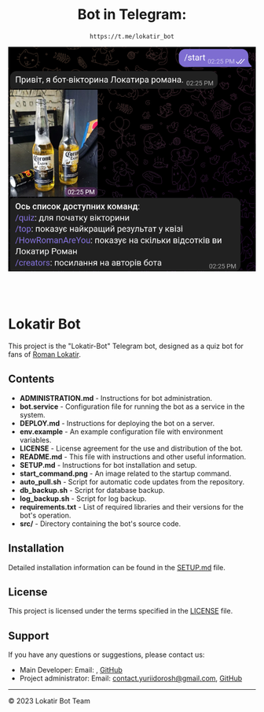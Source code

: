 <div align="center">

# Bot in Telegram:

```
https://t.me/lokatir_bot
``` 

![picture alt](start_command.png)

<br></br>

</div>

# Lokatir Bot

This project is the "Lokatir-Bot" Telegram bot, designed as a quiz bot for fans of [Roman Lokatir](https://www.instagram.com/lokatirroman/).

## Contents

- **ADMINISTRATION.md** - Instructions for bot administration.
- **bot.service** - Configuration file for running the bot as a service in the system.
- **DEPLOY.md** - Instructions for deploying the bot on a server.
- **env.example** - An example configuration file with environment variables.
- **LICENSE** - License agreement for the use and distribution of the bot.
- **README.md** - This file with instructions and other useful information.
- **SETUP.md** - Instructions for bot installation and setup.
- **start_command.png** - An image related to the startup command.
- **auto_pull.sh** - Script for automatic code updates from the repository.
- **db_backup.sh** - Script for database backup.
- **log_backup.sh** - Script for log backup.
- **requirements.txt** - List of required libraries and their versions for the bot's operation.
- **src/** - Directory containing the bot's source code.

## Installation

Detailed installation information can be found in the [SETUP.md](SETUP.md) file.

## License

This project is licensed under the terms specified in the [LICENSE](LICENSE) file.

## Support

If you have any questions or suggestions, please contact us:

- Main Developer: Email: , [GitHub](https://github.com/OleksandrYanchar)
- Project administrator: Email: contact.yuriidorosh@gmail.com, 
    [GitHub](https://github.com/YuriiDorosh)

---

© 2023 Lokatir Bot Team




